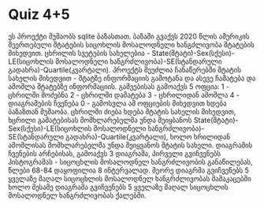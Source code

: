 # Quiz 4+5

  ეს პროექტი მუშაობს sqlite ბაზასთათ. ბაზაში გვაქვს 2020 წლის ამერიკის შეერთებული შტატების სიცოხლის მოსალოდნელი ხანგძლივობა შტატების მიხედვით. ცხრილის სვეტების სახელებია - State(შტატი)-Sex(სქესი)-LE(სიცოხლის მოსალოდნელი ხანგრძლივობა)-SE(სტანდარული გადახრა)-Quartile(კვარტალი).
  პროექტს შეუძლია ჩანაწერებში შტატის სახელის მიხედვით - შტატზე ინფორმაციის გამოტანა და ასევე ჩამატება და ამოშლა შტატებზე ინფორმაციის. გაშვებისას გამოაქვს 5 ოფცია:
    1 - ცხრილში მოძებნა
    2 - ცხრილში დამატება
    3 - ცხრილიდან ამოშლა
    4 - დიაგრამების ჩვენება
    0 - გამოსვლა
ამ ოფციების მიხედვით ხდება ბაზაზთან მუშაობა. ცხრილში ძიება ხდება შტატის სახელის მიხედვით, ხცრილი გამატებისას მომხლარებელმა უნდა შეიყბანოს State(შტატი)-Sex(სქესი)-LE(სიცოხლის მოსალოდნელი ხანგრძლივობა)-SE(სტანდარული გადახრა)-Quartile(კვარტალი), ხოლო ხრილიდან ამოშლისას მომხლარებელმა უნდა შეიყვანოს შტატის სახელი.
  დიაგრამის ჩვენების არჩებისას, გამოაქვს 3 დიაგრამა, პირველი გვიჩვენებს ჰისტოგრამას - სიცოცხლის მოსალოდნელ ხანგრძლივობის განაწილებას, წლები 68-84 დაყოფილია 8 ინტერვალად. მეორე დიაგრმა გვიჩვენებს 5 ყველაზე მაღალ სიცოცხლის მოსალოდნელ ხანგრძლივობას მამაკაცებში ხოლო მესამე დიაგრამა გვიჩვენებს 5 ყველაზე მაღალ სიცოცხლის მოსალოდნელ ხანგრძლივობას ქალებში.
